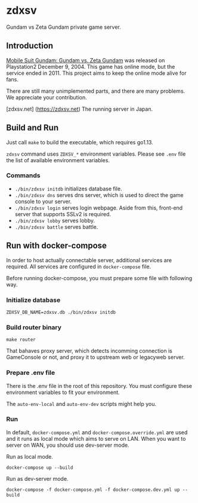zdxsv
=====
Gundam vs Zeta Gundam private game server.

## Introduction

[Mobile Suit Gundam: Gundam vs. Zeta Gundam](https://en.wikipedia.org/wiki/Mobile_Suit_Gundam:_Gundam_vs._Zeta_Gundam) was released on Playstation2 December 9, 2004.
This game has online mode, but the service ended in 2011. This project aims to keep the online mode alive for fans.


There are still many unimplemented parts, and there are many problems. We appreciate your contribution.

[zdxsv.net] (https://zdxsv.net) The running server in Japan.


## Build and Run

Just call `make` to build the executable, which requires go1.13.

`zdxsv` command uses `ZDXSV_*` environment variables. Please see `.env` file the list of available environment variables.

### Commands
- `./bin/zdxsv initdb` initializes database file.
- `./bin/zdxsv dns` serves dns server, which is used to direct the game console to your server.
- `./bin/zdxsv login` serves login webpage. Aside from this, front-end server that supports SSLv2 is required.
- `./bin/zdxsv lobby` serves lobby.
- `./bin/zdxsv battle` serves battle.


## Run with docker-compose

In order to host actually connectable server, additional services are required.
All services are configured in `docker-compose` file.

Before running docker-compose, you must prepare some file with following way.


### Initialize database
```
ZDXSV_DB_NAME=zdxsv.db ./bin/zdxsv initdb
```

### Build router binary
```
make router
```

That bahaves proxy server, which detects incomming connection is GameConsole or not, and proxy it to upstream web or legacyweb server.


### Prepare .env file
There is the .env file in the root of this repository.
You must configure these environment variables to fit your environment.

The `auto-env-local` and `auto-env-dev` scripts might help you.


### Run
In default, `docker-compose.yml` and `docker-compose.override.yml` are used and it runs as local mode which aims to serve on LAN.
When you want to server on WAN, you should use dev-server mode.

Run as local mode.
```
docker-compose up --build
```

Run as dev-server mode.
```
docker-compose -f docker-compose.yml -f docker-compose.dev.yml up --build
```

